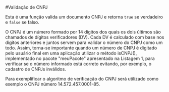 #Validação de CNPJ

Esta é uma função valida um documento CNPJ e retorna `true` se verdadeiro e `false` se falso.

O CNPJ é um número formado por 14 dígitos dos quais os dois últimos são chamados de dígitos verificadores (DV). Cada DV é calculado com base nos dígitos anteriores e juntos servem para validar o número do CNPJ como um todo. Assim, torna-se importante quando um número de CNPJ é digitado pelo usuário final em uma aplicação utilizar o método isCNPJ(), implementado no pacote "meuPacote" apresentado na Listagem 1, para verificar se o número informado está correto evitando, por exemplo, o cadastro de CNPJs inválidos.

Para exemplificar o algoritmo de verificação do CNPJ será utilizado como exemplo o CNPJ número 14.572.457.0001-85.
